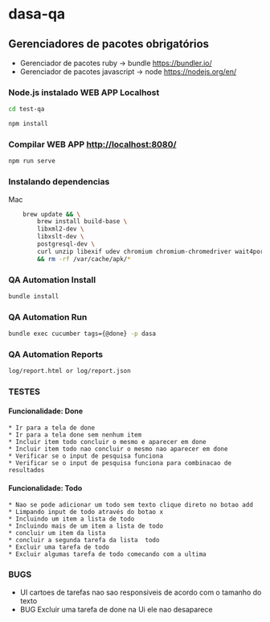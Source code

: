 # dasa-qa 

## Gerenciadores de pacotes obrigatórios 

* Gerenciador de pacotes ruby  -> bundle https://bundler.io/
* Gerenciador de pacotes javascript -> node https://nodejs.org/en/


### Node.js instalado WEB APP  Localhost

```bash
cd test-qa
```

```bash
npm install
```

### Compilar WEB APP  [http://localhost:8080/](http://localhost:8080/)

```bash
npm run serve
```


### Instalando dependencias  

Mac 

```bash
    brew update && \
        brew install build-base \
        libxml2-dev \
        libxslt-dev \
        postgresql-dev \
        curl unzip libexif udev chromium chromium-chromedriver wait4ports xvfb xorg-server dbus ttf-freefont mesa-dri-swrast \
        && rm -rf /var/cache/apk/*  
```


### QA Automation Install

```bash
bundle install    
```

### QA Automation Run 

```bash
bundle exec cucumber tags={@done} -p dasa     
```

### QA Automation  Reports 

   ```bash
log/report.html or log/report.json 
```


### TESTES 
  #### Funcionalidade: Done
    * Ir para a tela de done 
    * Ir para a tela done sem nenhum item
    * Incluir item todo concluir o mesmo e aparecer em done
    * Incluir item todo nao concluir o mesmo nao aparecer em done
    * Verificar se o input de pesquisa funciona
    * Verificar se o input de pesquisa funciona para combinacao de resultados

#### Funcionalidade: Todo
    * Nao se pode adicionar um todo sem texto clique direto no botao add 
    * Limpando input de todo através do botao x 
    * Incluindo um item a lista de todo
    * Incluindo mais de um item a lista de todo
    * concluir um item da lista 
    * concluir a segunda tarefa da lista  todo
    * Excluir uma tarefa de todo
    * Excluir algumas tarefa de todo comecando com a ultima 
   


### BUGS 

   * UI cartoes de tarefas nao sao responsiveis de acordo com o tamanho do texto
   * BUG Excluir uma tarefa de done na Ui ele nao desaparece 
   

  
